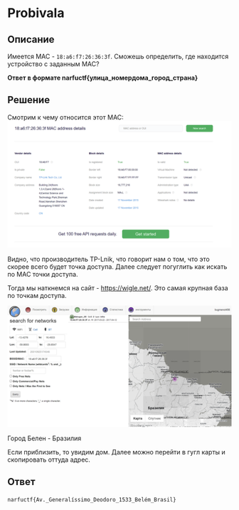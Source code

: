 # Probivala

## Описание

Имеется MAC - `18:a6:f7:26:36:3f`. Сможешь определить, где находится устройство с заданным MAC?

**Ответ в формате narfuctf{улица_номердома_город_страна}**

## Решение

Смотрим к чему относится этот MAC:
![ec3702b5ac7f2ac8016d8c406d8c1db6.png](../../_resources/ec3702b5ac7f2ac8016d8c406d8c1db6.png)

Видно, что производитель TP-Lnik, что говорит нам о том, что это скорее всего будет точка доступа. Далее следует погуглить как искать по MAC точки доступа. 

Тогда мы наткнемся на сайт - https://wigle.net/. Это самая крупная база по точкам доступа. 

![802ff06fe85d4f1035a3b654c4e978ff.png](../../_resources/802ff06fe85d4f1035a3b654c4e978ff.png)

Город Белен - Бразилия

Если приблизить, то увидим дом. Далее можно перейти в гугл карты и скопировать оттуда адрес.

## Ответ

`narfuctf{Av._Generalíssimo_Deodoro_1533_Belém_Brasil}`
